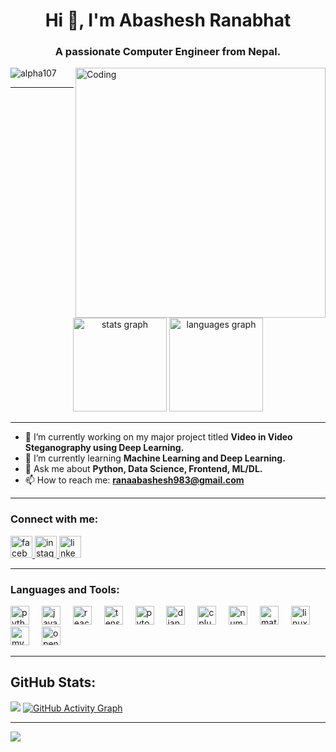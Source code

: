 <h1 align="center">Hi 👋, I'm Abashesh Ranabhat</h1>
<h3 align="center">A passionate Computer Engineer from Nepal.</h3>

<img align="right" alt="Coding" width="400" src="https://www.alphaprogrammer.in/wp-content/uploads/2021/04/8306-programming-animation.gif">

<p align="left">
  <img src="https://komarev.com/ghpvc/?username=alpha107&label=Profile%20views&color=0e75b6&style=flat" alt="alpha107" />
</p>

---

<div align="center">
  <img src="https://github-readme-stats.vercel.app/api?username=alpha107&hide_title=false&hide_rank=false&show_icons=true&include_all_commits=true&count_private=true&disable_animations=false&theme=dracula&locale=en&hide_border=false" height="150" alt="stats graph" />
  <img src="https://github-readme-stats.vercel.app/api/top-langs?username=alpha107&locale=en&hide_title=false&layout=compact&card_width=320&langs_count=5&theme=dracula&hide_border=false" height="150" alt="languages graph" />
</div>

---

- 🔭 I’m currently working on my major project titled **Video in Video Steganography using Deep Learning.**
- 🌱 I’m currently learning **Machine Learning and Deep Learning.**
- 💬 Ask me about **Python, Data Science, Frontend, ML/DL.**
- 📫 How to reach me: **ranaabashesh983@gmail.com**

---

<h3 align="left">Connect with me:</h3>
<div align="left">
  <a href="https://www.facebook.com/orimee.rana" target="_blank">
    <img src="https://img.shields.io/static/v1?message=Facebook&logo=facebook&label=&color=1877F2&logoColor=white&labelColor=&style=for-the-badge" height="35" alt="facebook logo" />
  </a>
  <a href="https://www.instagram.com/a.kj_rana/" target="_blank">
    <img src="https://img.shields.io/static/v1?message=Instagram&logo=instagram&label=&color=E4405F&logoColor=white&labelColor=&style=for-the-badge" height="35" alt="instagram logo" />
  </a>
  <a href="https://www.linkedin.com/in/abashesh-ranabhat-803534259/" target="_blank">
    <img src="https://img.shields.io/static/v1?message=LinkedIn&logo=linkedin&label=&color=0077B5&logoColor=white&labelColor=&style=for-the-badge" height="35" alt="linkedin logo" />
  </a>
</div>

---

<h3 align="left">Languages and Tools:</h3>
<div align="left">
  <img src="https://cdn.jsdelivr.net/gh/devicons/devicon/icons/python/python-original.svg" height="30" alt="python logo" />
  <img width="12" />
  <img src="https://cdn.jsdelivr.net/gh/devicons/devicon/icons/javascript/javascript-original.svg" height="30" alt="javascript logo" />
  <img width="12" />
  <img src="https://cdn.jsdelivr.net/gh/devicons/devicon/icons/react/react-original.svg" height="30" alt="react logo" />
  <img width="12" />
  <img src="https://cdn.jsdelivr.net/gh/devicons/devicon/icons/tensorflow/tensorflow-original.svg" height="30" alt="tensorflow logo" />
  <img width="12" />
  <img src="https://cdn.jsdelivr.net/gh/devicons/devicon/icons/pytorch/pytorch-original.svg" height="30" alt="pytorch logo" />
  <img width="12" />
  <img src="https://cdn.jsdelivr.net/gh/devicons/devicon/icons/django/django-original.svg" height="30" alt="django logo" />
  <img width="12" />
  <img src="https://cdn.jsdelivr.net/gh/devicons/devicon/icons/cplusplus/cplusplus-original.svg" height="30" alt="cplusplus logo" />
  <img width="12" />
  <img src="https://cdn.jsdelivr.net/gh/devicons/devicon/icons/numpy/numpy-original.svg" height="30" alt="numpy logo" />
  <img width="12" />
  <img src="https://cdn.jsdelivr.net/gh/devicons/devicon/icons/matplotlib/matplotlib-original.svg" height="30" alt="matplotlib logo" />
  <img width="12" />
  <img src="https://cdn.jsdelivr.net/gh/devicons/devicon/icons/linux/linux-original.svg" height="30" alt="linux logo" />
  <img width="12" />
  <img src="https://cdn.jsdelivr.net/gh/devicons/devicon/icons/mysql/mysql-original.svg" height="30" alt="mysql logo" />
  <img width="12" />
  <img src="https://cdn.jsdelivr.net/gh/devicons/devicon/icons/opencv/opencv-original.svg" height="30" alt="opencv logo" />
</div>

---

## GitHub Stats:
![](https://github-readme-stats.vercel.app/api/top-langs/?username=alpha107&theme=dark&hide_border=false&include_all_commits=true&count_private=true&layout=compact&card_width=1000)
[![GitHub Activity Graph](https://github-readme-activity-graph.vercel.app/graph?username=alpha107&theme=github-compact)](https://github.com/alpha107/github-readme-activity-graph)

---

[![](https://visitcount.itsvg.in/api?id=alpha107&icon=0&color=0)](https://visitcount.itsvg.in)
